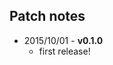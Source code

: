 Patch notes
----
<!--
* 2015/10/?? - v0.1.1
  * Fixed many error/warning messages
  * `plot.dispRity` options improved (rarefaction + default)
  * `cust.series` can now intake multiple factors columns
  * Added exampple for ecological data
  * Changed `taxa` to `elements`
  * `boot.matrix`, `dispRity`, `summary` and `plot` now also include observed values
-->
* 2015/10/01 - **v0.1.0**
  * first release!
